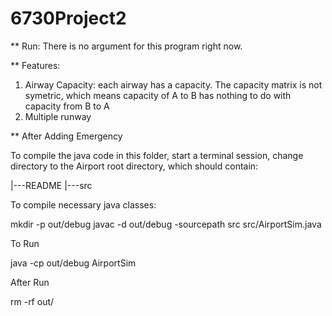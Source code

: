 # 6730Project2


** Run:
  There is no argument for this program right now.

** Features:
  1. Airway Capacity:
    each airway has a capacity.
    The capacity matrix is not symetric, which means capacity of A to B has nothing to do with capacity from B to A
  2. Multiple runway


** After Adding Emergency

To compile the java code in this folder, start a terminal session,
change directory to the Airport root directory, which should contain:

|---README
|---src

To compile necessary java classes:

mkdir -p out/debug
javac -d out/debug -sourcepath src  src/AirportSim.java

To Run

java -cp out/debug AirportSim

After Run

rm -rf out/
